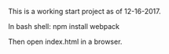 This is a working start project as of 12-16-2017.

In bash shell:
  npm install 
  webpack

Then open index.html in a browser.